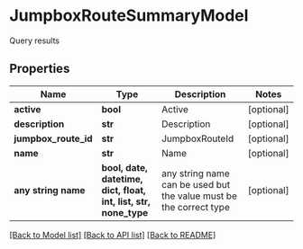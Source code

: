 # JumpboxRouteSummaryModel

Query results

## Properties
Name | Type | Description | Notes
------------ | ------------- | ------------- | -------------
**active** | **bool** | Active | [optional] 
**description** | **str** | Description | [optional] 
**jumpbox_route_id** | **str** | JumpboxRouteId | [optional] 
**name** | **str** | Name | [optional] 
**any string name** | **bool, date, datetime, dict, float, int, list, str, none_type** | any string name can be used but the value must be the correct type | [optional]

[[Back to Model list]](../README.md#documentation-for-models) [[Back to API list]](../README.md#documentation-for-api-endpoints) [[Back to README]](../README.md)



